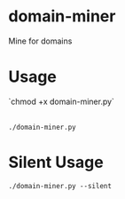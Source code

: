 # domain-miner
Mine for domains
# Usage
<!--Add permissions to execute script-->`chmod +x domain-miner.py` <br/> <br/>
`./domain-miner.py`
# Silent Usage
`./domain-miner.py --silent`
